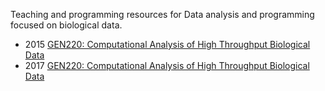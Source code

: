 Teaching and programming resources for Data analysis and programming focused on biological data.

* 2015 [GEN220: Computational Analysis of High Throughput Biological Data](https://hyphaltip.github.io/GEN220_2015/) 
* 2017 [GEN220: Computational Analysis of High Throughput Biological Data](https://biodataprog.github.io/programming-intro/)
